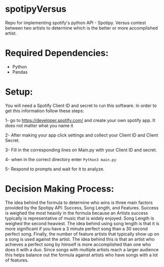 # spotipyVersus
Repo for implementing spotify's python API - Spotipy. Versus contest between two artists to determine which is the better or 
more accomplished artist.

# Required Dependencies:
- Python
- Pandas

# Setup:

You will need a Spotify Client ID and secret to run this software. In order to get this information follow these steps:

1- go to https://developer.spotify.com/ and create your own spotify app. It does not matter what you name it

2- After making your app click settings and collect your Client ID and Client Secret.

3- Fill in the corresponding lines on Main.py with your Client ID and secret.

4- when in the correct directory enter ```Python3 main.py``` 

5- Respond to prompts and wait for it to analyze.


# Decision Making Process:

The idea behind the formula to determine who wins is three main factors provided by the Spotipy API: Success, Song Length, and Features.
Success is weighed the most heavily in the formula because an Artists success typically is representative of music that is widely enjoyed.
Song Length is weighed the second heaviest. The idea behind using song length is that it is more significant if you have a 3 minute 
perfect song than a 30 second perfect song. Finally, the number of feature artists that typically show up on a song is used against the 
artist. The idea behind this is that an artist who achieves a perfect song by himself is more accomplished than one who does it with a 
duo. Since songs with multiple artists reach a larger audience this helps balance out the formula against artists who have songs with 
a lot of features. 
